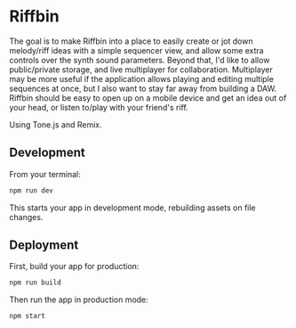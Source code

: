 # Riffbin

The goal is to make Riffbin into a place to easily create or jot down melody/riff ideas with a simple sequencer view, and allow some extra controls over the synth sound parameters. Beyond that, I'd like to allow public/private storage, and live multiplayer for collaboration. Multiplayer may be more useful if the application allows playing and editing multiple sequences at once, but I also want to stay far away from building a DAW. Riffbin should be easy to open up on a mobile device and get an idea out of your head, or listen to/play with your friend's riff.

Using Tone.js and Remix.

## Development

From your terminal:

```sh
npm run dev
```

This starts your app in development mode, rebuilding assets on file changes.

## Deployment

First, build your app for production:

```sh
npm run build
```

Then run the app in production mode:

```sh
npm start
```

